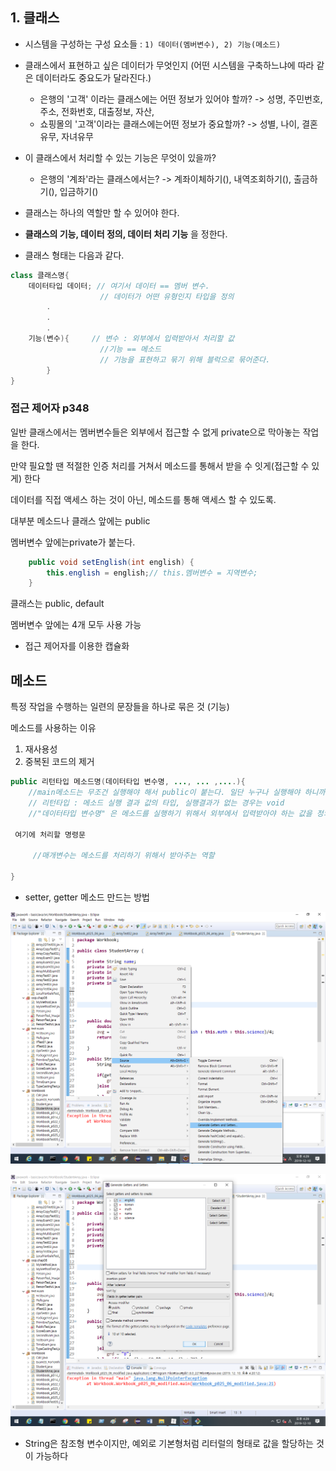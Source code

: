 ## 1. 클래스

* 시스템을 구성하는 구성 요소들 : `1) 데이터(멤버변수), 2) 기능(메소드)`

* 클래스에서 표현하고 싶은 데이터가 무엇인지 (어떤 시스템을 구축하느냐에 따라 같은 데이터라도 중요도가 달라진다.)
  * 은행의 '고객' 이라는 클래스에는 어떤 정보가 있어야 할까?
    -> 성명, 주민번호, 주소, 전화번호, 대출정보, 자산,  
  * 쇼핑몰의 '고객'이라는 클래스에는어떤 정보가 중요할까?
    -> 성별, 나이, 결혼유무, 자녀유무
* 이 클래스에서 처리할 수 있는 기능은 무엇이 있을까?
  * 은행의 '계좌'라는 클래스에서는?
    -> 계좌이체하기(), 내역조회하기(), 출금하기(), 입금하기()

* 클래스는 하나의 역할만 할 수 있어야 한다.
* **클래스의 기능, 데이터 정의, 데이터 처리 기능** 을 정한다.
* 클래스 형태는 다음과 같다.

```java
class 클래스명{
    데이터타입 데이터; // 여기서 데이터 == 멤버 변수.
    				// 데이터가 어떤 유형인지 타입을 정의
    	.
        .
        .
    기능(변수){		// 변수 : 외부에서 입력받아서 처리할 값
            		//기능 == 메소드
            		// 기능을 표현하고 묶기 위해 블럭으로 묶어준다.  
        }
}
```



### 접근 제어자 p348

일반 클래스에서는 멤버변수들은 외부에서 접근할 수 없게 private으로 막아놓는 작업을 한다.

만약 필요할 땐 적절한 인증 처리를 거쳐서 메소드를 통해서 받을 수 잇게(접근할 수 있게) 한다

데이터를 직접 액세스 하는 것이 아닌, 메소드를 통해 액세스 할 수 있도록.



대부분 메소드나 클래스 앞에는 public

멤버변수 앞에는private가 붙는다.



```java
	public void setEnglish(int english) {
		this.english = english;// this.멤버변수 = 지역변수;
	}
```





클래스는 public, default

멤버변수 앞에는 4개 모두 사용 가능

* 접근 제어자를 이용한 캡슐화



## 메소드

특정 작업을 수행하는 일련의 문장들을 하나로 묶은 것 (기능)

메소드를 사용하는 이유

1. 재사용성
2. 중복된 코드의 제거

```java
public 리턴타입 메소드명(데이터타입 변수명, ..., ... ,....){ 
    //main메소드는 무조건 실행해야 해서 public이 붙는다. 일단 누구나 실행해야 하니까
    // 리턴타입 : 메소드 실행 결과 값의 타입, 실행결과가 없는 경우는 void
    //"데이터타입 변수명" 은 메소드를 실행하기 위해서 외부에서 입력받아야 하는 값을 정의 
    
 여기에 처리할 명령문   
     
     //매개변수는 메소드를 처리하기 위해서 받아주는 역할 
    
}
```



* setter, getter 메소드 만드는 방법

![image-20191210162932018](images/image-20191210162932018.png)

![image-20191210162950151](images/image-20191210162950151.png)





* String은 참조형 변수이지만, 예외로 기본형처럼 리터럴의 형태로 값을 할당하는 것이 가능하다

